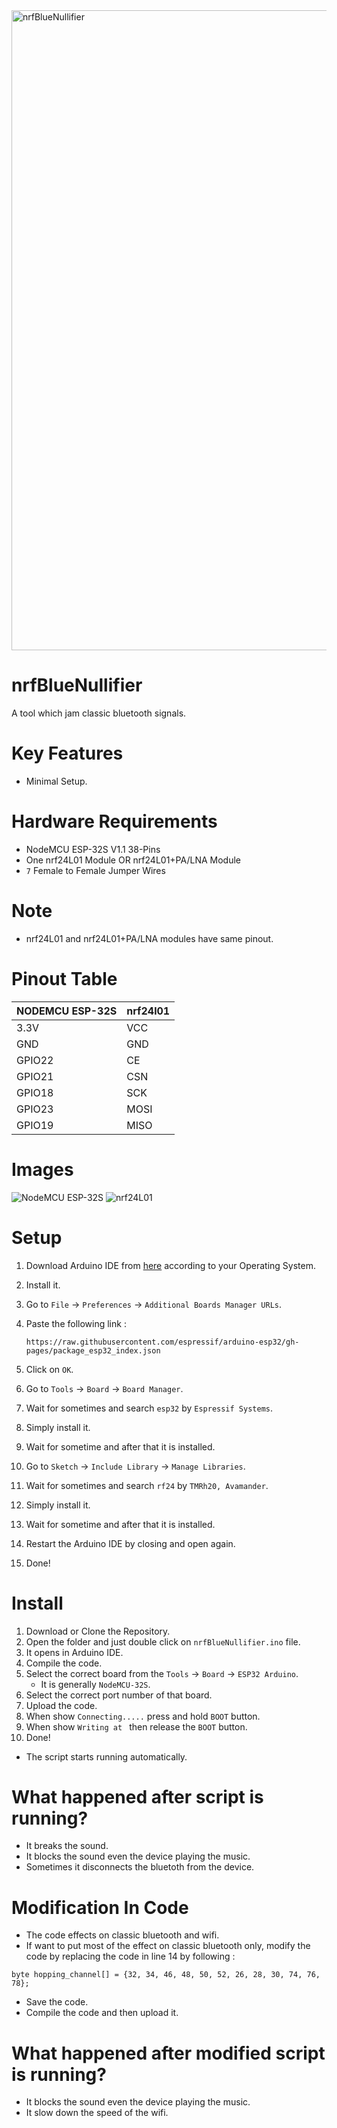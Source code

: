 <img width="1024" height="1024" alt="nrfBlueNullifier" src="https://github.com/user-attachments/assets/5fa6548b-a4e1-41a5-904e-4f024bfe2050" />

# nrfBlueNullifier
A tool which jam classic bluetooth signals.

# Key Features
- Minimal Setup.

# Hardware Requirements
- NodeMCU ESP-32S V1.1 38-Pins
- One nrf24L01 Module OR nrf24L01+PA/LNA Module
- `7` Female to Female Jumper Wires

# Note
- nrf24L01 and nrf24L01+PA/LNA modules have same pinout.

# Pinout Table
| NODEMCU ESP-32S | nrf24l01 |
|-----------------|----------|
| 3.3V            | VCC      |
| GND             | GND      |
| GPIO22          | CE       |
| GPIO21          | CSN      |
| GPIO18          | SCK      |
| GPIO23          | MOSI     |
| GPIO19          | MISO     |

# Images
![NodeMCU ESP-32S](https://github.com/user-attachments/assets/b790a39f-dae6-4087-a740-148f6b272aa4)
![nrf24L01](https://github.com/user-attachments/assets/706db436-8ce3-431d-8b0e-51e8936e28ff)

# Setup
1. Download Arduino IDE from [here](https://www.arduino.cc/en/software) according to your Operating System.
2. Install it.
3. Go to `File` → `Preferences` → `Additional Boards Manager URLs`.
4. Paste the following link :
   
   ```
   https://raw.githubusercontent.com/espressif/arduino-esp32/gh-pages/package_esp32_index.json
   ```
5. Click on `OK`.
6. Go to `Tools` → `Board` → `Board Manager`.
7. Wait for sometimes and search `esp32` by `Espressif Systems`.
8. Simply install it.
9. Wait for sometime and after that it is installed.
10. Go to `Sketch` → `Include Library` → `Manage Libraries`.
11. Wait for sometimes and search `rf24` by `TMRh20, Avamander`.
12. Simply install it.
13. Wait for sometime and after that it is installed.
14. Restart the Arduino IDE by closing and open again.
15. Done!

# Install
1. Download or Clone the Repository.
2. Open the folder and just double click on `nrfBlueNullifier.ino` file.
3. It opens in Arduino IDE.
4. Compile the code.
5. Select the correct board from the `Tools` → `Board` → `ESP32 Arduino`.
   - It is generally `NodeMCU-32S`.
6. Select the correct port number of that board.
7. Upload the code.
8. When show `Connecting.....` press and hold `BOOT` button.
9. When show `Writing at ` then release the `BOOT` button.
10. Done!
   - The script starts running automatically.

# What happened after script is running?
- It breaks the sound.
- It blocks the sound even the device playing the music.
- Sometimes it disconnects the bluetoth from the device.

# Modification In Code
- The code effects on classic bluetooth and wifi.
- If want to put most of the effect on classic bluetooth only, modify the code by replacing the code in line 14 by following :
```
byte hopping_channel[] = {32, 34, 46, 48, 50, 52, 26, 28, 30, 74, 76, 78};
```
- Save the code.
- Compile the code and then upload it.

# What happened after modified script is running?
- It blocks the sound even the device playing the music.
- It slow down the speed of the wifi.
